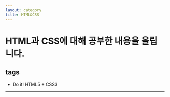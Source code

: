 ```yaml
---
layout: category
title: HTML&CSS
---
```

# HTML과 CSS에 대해 공부한 내용을 올립니다.

## tags
- Do it! HTML5 + CSS3
___
